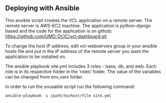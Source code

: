 ## Deploying with Ansible

This ansible script creates the VCL application on a remote server. The remote server is AWS-EC2 machine. The application is python-django based and the code for the application is on github: https://github.com/UMD-DCIC/vcl-dashboard.git

To change the host IP address, edit vcl-webservers group in your ansible hosts file and put in the IP address of the remote server you want the application to be installed on.


The ansible playbook site.yml includes 3 roles - base, db, and web. Each role is in its respective folder in the ‘roles’ folder. The value of the variables can be changed from env_vars folder.

In order to run the unusable script run the following command:

    ansible-playbook -i /path/to/host/file site.yml
